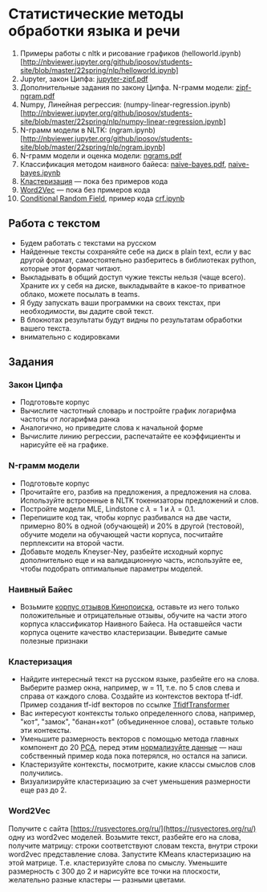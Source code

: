 # Статистические методы обработки языка и речи

1. Примеры работы с nltk и рисование графиков (helloworld.ipynb)[http://nbviewer.jupyter.org/github/iposov/students-site/blob/master/22spring/nlp/helloworld.ipynb]
2. Jupyter, закон Ципфа: [jupyter-zipf.pdf](jupyter-zipf.pdf)
3. Дополнительные задания по закону Ципфа. N-грамм модели: [zipf-ngram.pdf](zipf-ngram.pdf)
4. Numpy, Линейная регрессия: (numpy-linear-regression.ipynb)[http://nbviewer.jupyter.org/github/iposov/students-site/blob/master/22spring/nlp/numpy-linear-regression.ipynb]
5. N-грамм модели в NLTK: (ngram.ipynb)[http://nbviewer.jupyter.org/github/iposov/students-site/blob/master/22spring/nlp/ngram.ipynb]
6. N-грамм модели и оценка модели: [ngrams.pdf](ngrams.pdf)
7. Классификация методом наивного байеса: [naive-bayes.pdf](naive-bayes.pdf), [naive-bayes.ipynb](http://nbviewer.jupyter.org/github/iposov/students-site/blob/master/22spring/nlp/naive-bayes.ipynb)
8. [Кластеризация](clusterization.pdf) — пока без примеров кода
9. [Word2Vec](word2vec.pdf) — пока без примеров кода
10. [Conditional Random Field](crf.ipynb), пример кода [crf.ipynb](http://nbviewer.jupyter.org/github/iposov/students-site/blob/master/22spring/nlp/crf.ipynb)

## Работа с текстом

- Будем работать с текстами на русском
- Найденные тексты сохраняйте себе на диск в plain text, если у вас другой формат, самостоятельно разберитесь в библиотеках python, которые этот формат читают.
- Выкладывать в общий доступ чужие тексты нельзя (чаще всего). Храните их у себя на диске, выкладывайте в какое-то приватное облако, можете посылать в teams.
- Я буду запускать ваши программки на своих текстах, при необходимости, вы дадите свой текст.
- В блокнотах результаты будут видны по результатам обработки вашего текста.
- внимательно с кодировками

## Задания
### Закон Ципфа
* Подготовьте корпус
* Вычислите частотный словарь и постройте график логарифма частоты от логарифма ранка
* Аналогично, но приведите слова к начальной форме
* Вычислите линию регрессии, распечатайте ее коэффициенты и нарисуйте её на графике.

### N-грамм модели
* Подготовьте корпус
* Прочитайте его, разбив на предложения, а предложения на слова. Используйте встроенные в NLTK токенизаторы предложений и слов.
* Постройте модели MLE, Lindstone с $\lambda=1$ и $\lambda=0.1$.
* Перепишите код так, чтобы корпус разбивался на две части, примерно 80% в одной (обучающей) и 20% в другой (тестовой), обучите модели на обучающей части корпуса, посчитайте перплексити на второй части.
* Добавьте модель Kneyser-Ney, разбейте исходный корпус дополнительно еще и на валидационную часть, используйте ее, чтобы подобрать оптимальные параметры моделей.

### Наивный Байес

* Возьмите [корпус отзывов Кинопоиска](https://www.kaggle.com/datasets/mikhailklemin/kinopoisks-movies-reviews), оставьте из него только положительные и отрицательные отзывы, обучите на части этого корпуса классификатор Наивного Байеса. На оставшейся части корпуса оцените качество кластеризации. Выведите самые полезные признаки

### Кластеризация

* Найдите интересный текст на русском языке, разбейте его на слова. Выберите размер окна, например, w = 11, т.е. по 5 слов слева и справа от каждого слова. Создайте из контекстов вектора tf-idf. Пример создания tf-idf векторов по ссылке [TfidfTransformer](https://scikit-learn.org/stable/modules/generated/sklearn.feature_extraction.text.TfidfTransformer.html)
* Вас интересуют контексты только определенного слова, например, "кот", "замок", "банан+кот" (объединенное слова), оставьте только эти контексты.
* Уменьшите размерность векторов с помощью метода главных компонент до 20 [PCA](https://scikit-learn.org/stable/modules/generated/sklearn.feature_extraction.text.TfidfTransformer.html), перед этим [нормализуйте данные](https://scikit-learn.org/stable/modules/generated/sklearn.preprocessing.normalize.html#sklearn.preprocessing.normalize) — наш собственный пример кода пока потерялся, но остался на записи. 
* Кластеризуйте контексты, посмотрите, какие классы смыслов слов получились.
* Визуализируйте кластеризацию за счет уменьшения размерности еще раз до 2.

### Word2Vec

Получите с сайта [https://rusvectores.org/ru/](https://rusvectores.org/ru/) одну из word2vec моделей. Возьмите текст, разбейте его на слова, получите матрицу: строки соответствуют словам текста, внутри строки word2vec представление слова. Запустите KMeans кластеризацию на этой матрице. Т.е. кластеризуйте слова по смыслу. Уменьшите размерность с 300 до 2 и нарисуйте все точки на плоскости, желательно разные кластеры — разными цветами.



